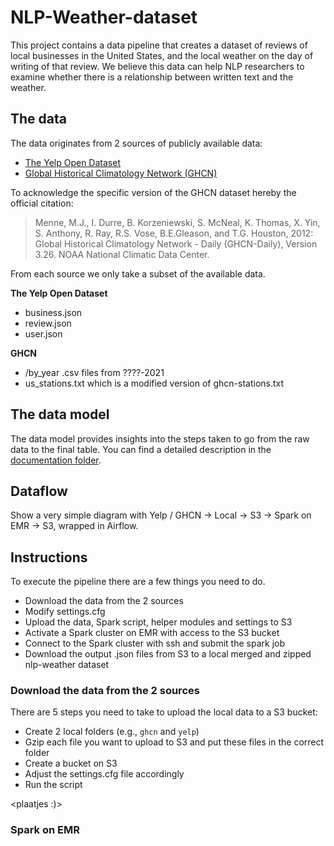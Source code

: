 # NLP-Weather-dataset

This project contains a data pipeline that creates a dataset of reviews of local businesses in the United States, and
the local weather on the day of writing of that review. We believe this data can help NLP researchers to examine whether
there is a relationship between written text and the weather.

## The data

The data originates from 2 sources of publicly available data:

- [The Yelp Open Dataset][yelp]
- [Global Historical Climatology Network (GHCN)][ghcn]

To acknowledge the specific version of the GHCN dataset hereby the official citation:

> Menne, M.J., I. Durre, B. Korzeniewski, S. McNeal, K. Thomas, X. Yin, S. Anthony, R. Ray, 
R.S. Vose, B.E.Gleason, and T.G. Houston, 2012: Global Historical Climatology Network - 
Daily (GHCN-Daily), Version 3.26. NOAA National Climatic Data Center. 

From each source we only take a subset of the available data.

**The Yelp Open Dataset**
- business.json 
- review.json 
- user.json 

**GHCN**
- /by_year .csv files from ????-2021 
- us_stations.txt which is a modified version of ghcn-stations.txt

## The data model

The data model provides insights into the steps taken to go from the raw data to the final table. You can find a 
detailed description in the [documentation folder][documentation_md].

## Dataflow

Show a very simple diagram with Yelp / GHCN -> Local -> S3 -> Spark on EMR -> S3, wrapped in Airflow.

## Instructions

To execute the pipeline there are a few things you need to do.

- Download the data from the 2 sources 
- Modify settings.cfg
- Upload the data, Spark script, helper modules and settings to S3 
- Activate a Spark cluster on EMR with access to the S3 bucket
- Connect to the Spark cluster with ssh and submit the spark job
- Download the output .json files from S3 to a local merged and zipped nlp-weather dataset

### Download the data from the 2 sources 

There are 5 steps you need to take to upload the local data to a S3 bucket:

- Create 2 local folders (e.g., `ghcn` and `yelp`)
- Gzip each file you want to upload to S3 and put these files in the correct folder
- Create a bucket on S3
- Adjust the settings.cfg file accordingly
- Run the script

<plaatjes :)>

### Spark on EMR


[yelp]: https://www.yelp.com/dataset
[ghcn]: https://www.ncei.noaa.gov/metadata/geoportal/rest/metadata/item/gov.noaa.ncdc:C00861/html
[documentation_md]: https://github.com/EBolle/NLP-Weather-dataset/blob/main/documentation/data_model.MD